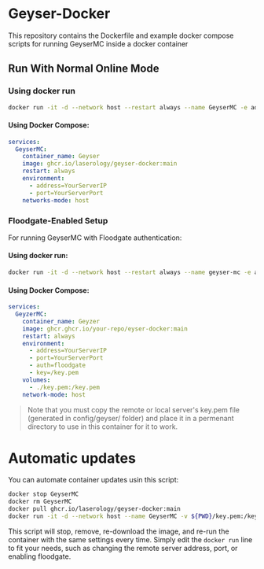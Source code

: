 # Geyser-Docker
This repository contains the Dockerfile and example docker compose scripts for running GeyserMC inside a docker container

## Run With Normal Online Mode
### Using docker run
```bash
docker run -it -d --network host --restart always --name GeyserMC -e address=YourServerIP ghcr.io/laserology/geyser-docker:main
```

#### Using Docker Compose:
```yml
services:
  GeyserMC:
    container_name: Geyser
    image: ghcr.io/laserology/geyser-docker:main
    restart: always
    environment:
      - address=YourServerIP
      - port=YourServerPort
    networks-mode: host
```

### Floodgate-Enabled Setup

For running GeyserMC with Floodgate authentication:

#### Using docker run:
```bash
docker run -it -d --network host --restart always --name geyser-mc -e auth=floodgate -e key=/key.pem -e address=localhost ghcr.ghcr.io/your-repo/eyser-docker:main
```

#### Using Docker Compose:
```yml
services:
  GeyzerMC:
    container_name: Geyzer
    image: ghcr.ghcr.io/your-repo/eyser-docker:main
    restart: always
    environment:
      - address=YourServerIP
      - port=YourServerPort
      - auth=floodgate
      - key=/key.pem
    volumes:
      - ./key.pem:/key.pem
    network-mode: host
```

> Note that you must copy the remote or local server's key.pem file (generated in config/geyser/ folder) and place it in a permenant directory to use in this container for it to work.

# Automatic updates
You can automate container updates usin this script:

```bash
docker stop GeyserMC
docker rm GeyserMC
docker pull ghcr.io/laserology/geyser-docker:main
docker run -it -d --network host --name GeyserMC -v ${PWD}/key.pem:/key.pem -e auth=floodgate -e address=localhost ghcr.io/laserology/geyser-docker:main
```

This script will stop, remove, re-download the image, and re-run the container with the same settings every time.
Simply edit the ``docker run`` line to fit your needs, such as changing the remote server address, port, or enabling floodgate. 
